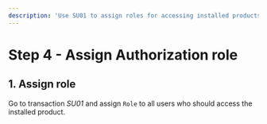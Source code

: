 ```yaml
---
description: 'Use SU01 to assign roles for accessing installed products.'
---
```

# Step 4 - Assign Authorization role

## 1. Assign role

Go to transaction *SU01* and assign `Role` to all users who should access the installed product.
